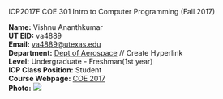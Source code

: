 ICP2017F
COE 301 Intro to Computer Programming (Fall 2017)

**Name:** Vishnu Ananthkumar <br />
**UT EID:** va4889 <br />
**Email:** va4889@utexas.edu <br />
**Department:** [Dept of Aerospace](http://www.ae.utexas.edu) // Create Hyperlink <br />
**Level:** Undergraduate - Freshman(1st year) <br />
**ICP Class Position:** Student <br />
**Course Webpage:** [COE 2017](http://www.shahmoradi.org/ICP2017F) <br />
**Photo:** 
[![](https://lh3.googleusercontent.com/-KiL3uoU5klo/AAAAAAAAAAI/AAAAAAAACqA/2ea-rQrstCE/s60-p-rw-no/photo.jpg)](path/to/linked/page)
